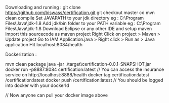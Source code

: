 Downloading and running :
git clone https://github.com/biswass/certification.git
git checkout master
cd <to the directory>
mvn clean compile
Set JAVAPATH to your jdk directory eg : C:\Program Files\Java\jdk-1.8
Add jdk/bin folder to your PATH variable eg : C:\Program Files\Java\jdk-1.8
Download Eclipse or any other IDE and setup maven
Import this sourcecode as maven project
Right Click on project > Maven > Update project
Go to IAM Application.java > Right click > Run as > Java application
Hit localhost:8084/health

Dockerization :

mvn clean package 
java -jar .\target\certification-0.0.1-SNAPSHOT.jar
docker run -p8887:8084 certification:latest			// You can access the insurance service on http://localhost:8888/health
docker tag certification:latest <yourDockerId>/certification:latest
docker push <yourDockerId>/certification:latest		// You should be logged into docker with your dockerId <yourDockerId>

// Now anyone can pull your docker image above